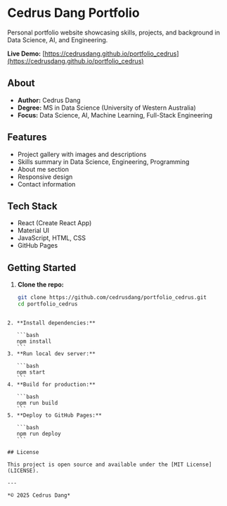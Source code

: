 # Cedrus Dang Portfolio

Personal portfolio website showcasing skills, projects, and background in Data Science, AI, and Engineering.

**Live Demo:** [https://cedrusdang.github.io/portfolio_cedrus](https://cedrusdang.github.io/portfolio_cedrus)

## About

- **Author:** Cedrus Dang  
- **Degree:** MS in Data Science (University of Western Australia)  
- **Focus:** Data Science, AI, Machine Learning, Full-Stack Engineering

## Features

- Project gallery with images and descriptions  
- Skills summary in Data Science, Engineering, Programming  
- About me section  
- Responsive design  
- Contact information

## Tech Stack

- React (Create React App)  
- Material UI  
- JavaScript, HTML, CSS  
- GitHub Pages

## Getting Started

1. **Clone the repo:**
   ```bash
   git clone https://github.com/cedrusdang/portfolio_cedrus.git
   cd portfolio_cedrus
````

2. **Install dependencies:**

   ```bash
   npm install
   ```
3. **Run local dev server:**

   ```bash
   npm start
   ```
4. **Build for production:**

   ```bash
   npm run build
   ```
5. **Deploy to GitHub Pages:**

   ```bash
   npm run deploy
   ```

## License

This project is open source and available under the [MIT License](LICENSE).

---

*© 2025 Cedrus Dang*
